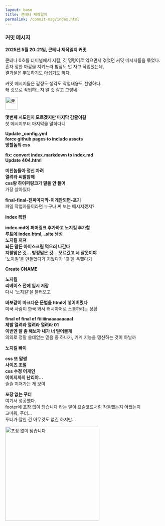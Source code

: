 ```yaml
---
layout: base
title: 콘테나 제작일지
permalink: /commit-msg/index.html
---
```


### 커밋 메시지  
**2025년 5월 20-21일, 콘테나 제작일지 커밋**  
  
콘테나 0호를 터미널에서 지킬, 깃 명령어로 엮으면서 겪었던 커밋 메시지들을 묶었다.  
혼자 정한 마감을 지키느라 밤잠도 안 자고 작업했는데,  
결과물은 뿌듯하기도 아쉽기도 하다.  
  
커밋 메시지들은 감정도 생각도 작업내용도 선명하다.  
왜 깃으로 작업하는지 알 것 같고 그렇네.  
  
<img src="../images/contena_.png" alt="귤" width="40" />  
  
<b>몇번째 시도인지 모르겠지만 마지막 감귤이길</b>  
첫 메시지부터 마지막을 말하다니  
  
<b>Update _config.yml</b>  
<b>force github pages to include assets</b>  
<b>망할놈의 css</b>  
  
<b>fix: convert index.markdown to index.md</b>  
<b>Update 404.html</b>  
  
<b>미친놈들아 정신 차려</b>  
<b>열려라 씨발참깨</b>  
<b>css랑 하이퍼링크가 말을 안 들어</b>  
가장 살아있다  

<b>final-final-진짜마지막-이게안되면-포기</b>  
파일 작업자들이라면 누구나 써 보는 메시지겠지?  
  
<b>index 복원</b>  

<b>index.md에 퍼머링크 추가하고 노지킬 추가함</b>  
<b>루트에 index.html, _site 생성</b>  
<b>노지킬 꺼져</b>  
<b>되든 말든 아이스크림 먹으러 나간다</b>  
<b>지랄맞은 깃... 방정맞은 깃... 모르겠고 네 잘못이야</b>  
'노지킬'을 만들었다가 지웠다가 '깃'을 욕했다가  

<b>Create CNAME</b>  

<b>노지킬</b>  
<b>리베이스 전에 임시 저장</b>  
다시 '노지킬'을 불러오고  

<b>바보같이 마크다운 문법을 html에 넣어버렸다</b>  
미국 사람이 한국 와서 러시아어로 소통하려는 상황  

<b>final of final of fiiiiiinaaaaaaaaal</b>  
<b>제발 열려라 열려라 열려라 01</b>  
<b>이번엔 잘 좀 해보자 내가 너 믿어볼게</b>  
의외로 정말 쓸데없는 믿음 중 하나가, 기계 지능을 맹신하는 것이 아닐까  
  
<b>노지킬 빠이</b>  

<b>css 또 말썽</b>  
<b>사이즈 조절</b>  
<b>css 수정 어게인</b>  
<b>이미지까지 난리야...</b>  
슬슬 지쳐가는 게 보여  

<b>포장 없는 푸터</b>  
여기서 성공했다.  
footer에 포장 없이 담습니다 라는 말이 요술코드처럼 작동했는지 어쨌는지  
고마워, 푸터...  
푸터가 잘한 건 아무것도 없긴 하지만...  
  
<img src="../images/footer.png" alt="포장 없이 담습니다" width="300" />  